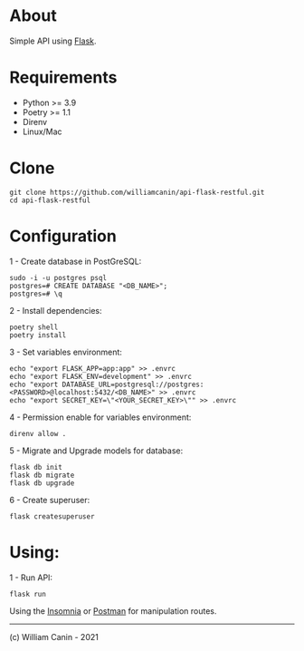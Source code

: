 # About

Simple API using [Flask](https://flask.palletsprojects.com/en/2.0.x/).

# Requirements

* Python >= 3.9
* Poetry >= 1.1
* Direnv
* Linux/Mac


# Clone

```shell
git clone https://github.com/williamcanin/api-flask-restful.git
cd api-flask-restful
```


# Configuration

1 - Create database in PostGreSQL:

```shell
sudo -i -u postgres psql
postgres=# CREATE DATABASE "<DB_NAME>";
postgres=# \q
```

2 - Install dependencies:

```shell
poetry shell
poetry install
```

3 - Set variables environment:

```shell
echo "export FLASK_APP=app:app" >> .envrc
echo "export FLASK_ENV=development" >> .envrc
echo "export DATABASE_URL=postgresql://postgres:<PASSWORD>@localhost:5432/<DB_NAME>" >> .envrc
echo "export SECRET_KEY=\"<YOUR_SECRET_KEY>\"" >> .envrc
```

4 - Permission enable for variables environment:

```shell
direnv allow .
```

5 - Migrate and Upgrade models for database:

```shell
flask db init
flask db migrate
flask db upgrade
```

6 - Create superuser:

```shell
flask createsuperuser
```

# Using:

1 - Run API:

```shell
flask run
```

Using the [Insomnia](https://insomnia.rest/download) or [Postman](https://www.postman.com/) for manipulation routes.

---
(c) William Canin - 2021

